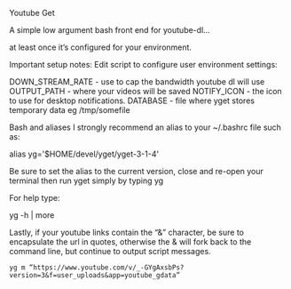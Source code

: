 Youtube Get

A simple low argument bash front end for youtube-dl...

at least once it’s configured for your environment.

Important setup notes: Edit script to configure user environment settings:

DOWN_STREAM_RATE - use to cap the bandwidth youtube dl will use
OUTPUT_PATH - where your videos will be saved
NOTIFY_ICON - the icon to use for desktop notifications.
DATABASE - file where yget stores temporary data eg /tmp/somefile

Bash and aliases
I strongly recommend an alias to your ~/.bashrc file such as:

alias yg='$HOME/devel/yget/yget-3-1-4'

Be sure to set the alias to the current version, close and re-open your terminal then run yget simply by typing yg

For help type:

 yg -h | more

Lastly, if your youtube links contain the “&” character, be sure to encapsulate the url in quotes, otherwise the & will fork back to the command line, but continue to output script messages.

    yg m “https://www.youtube.com/v/_-GYgAxsbPs?version=3&f=user_uploads&app=youtube_gdata”



